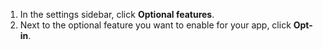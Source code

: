 1. In the settings sidebar, click **Optional features**.
2. Next to the optional feature you want to enable for your app, click **Opt-in**.
